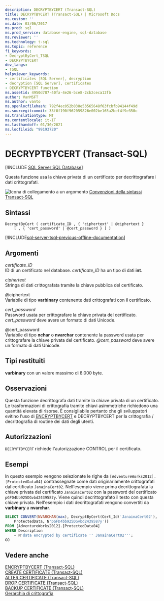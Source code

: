 ```yaml
---
description: DECRYPTBYCERT (Transact-SQL)
title: DECRYPTBYCERT (Transact-SQL) | Microsoft Docs
ms.custom: ''
ms.date: 03/06/2017
ms.prod: sql
ms.prod_service: database-engine, sql-database
ms.reviewer: ''
ms.technology: t-sql
ms.topic: reference
f1_keywords:
- DecryptByCert_TSQL
- DECRYPTBYCERT
dev_langs:
- TSQL
helpviewer_keywords:
- certificates [SQL Server], decryption
- decryption [SQL Server], certificates
- DECRYPTBYCERT function
ms.assetid: 4950d787-40fa-4e26-bce8-2cb2ceca12fb
author: VanMSFT
ms.author: vanto
ms.openlocfilehash: 792f4ec052b038e53565648f63fcbfb94144f49d
ms.sourcegitcommit: 33f0f190f962059826e002be165a2bef4f9e350c
ms.translationtype: MT
ms.contentlocale: it-IT
ms.lasthandoff: 01/30/2021
ms.locfileid: "99193720"
---
```

# <a name="decryptbycert-transact-sql"></a>DECRYPTBYCERT (Transact-SQL)
[!INCLUDE [SQL Server SQL Database](../../includes/applies-to-version/sql-asdb.md)]

Questa funzione usa la chiave privata di un certificato per decrittografare i dati crittografati.  
  
 ![Icona di collegamento a un argomento](../../database-engine/configure-windows/media/topic-link.gif "Icona di collegamento a un argomento") [Convenzioni della sintassi Transact-SQL](../../t-sql/language-elements/transact-sql-syntax-conventions-transact-sql.md)  
  
## <a name="syntax"></a>Sintassi  
  
```syntaxsql
DecryptByCert ( certificate_ID , { 'ciphertext' | @ciphertext }   
    [ , { 'cert_password' | @cert_password } ] )  
```  
  
[!INCLUDE[sql-server-tsql-previous-offline-documentation](../../includes/sql-server-tsql-previous-offline-documentation.md)]

## <a name="arguments"></a>Argomenti
 *certificate_ID*  
ID di un certificato nel database. *certificate_ID* ha un tipo di dati **int**.  
  
 *ciphertext*  
Stringa di dati crittografata tramite la chiave pubblica del certificato.  
  
 @ciphertext  
Variabile di tipo **varbinary** contenente dati crittografati con il certificato.  
  
 *cert_password*  
Password usata per crittografare la chiave privata del certificato. *cert_password* deve avere un formato di dati Unicode.  
  
 @cert_password  
Variabile di tipo **nchar** o **nvarchar** contenente la password usata per crittografare la chiave privata del certificato. *\@cert_password* deve avere un formato di dati Unicode.  

## <a name="return-types"></a>Tipi restituiti  
**varbinary** con un valore massimo di 8.000 byte.  
  
## <a name="remarks"></a>Osservazioni  
Questa funzione decrittografa dati tramite la chiave privata di un certificato. Le trasformazioni di crittografia tramite chiavi asimmetriche richiedono una quantità elevata di risorse. È consigliabile pertanto che gli sviluppatori evitino l'uso di [ENCRYPTBYCERT](./encryptbycert-transact-sql.md) e DECRYPTBYCERT per la crittografia / decrittografia di routine dei dati degli utenti.  

## <a name="permissions"></a>Autorizzazioni  
`DECRYPTBYCERT` richiede l'autorizzazione CONTROL per il certificato.  
  
## <a name="examples"></a>Esempi  
In questo esempio vengono selezionate le righe da `[AdventureWorks2012].[ProtectedData04]` contrassegnate come dati originariamente crittografati dal certificato `JanainaCert02`. Nell'esempio viene prima decrittografata la chiave privata del certificato `JanainaCert02` con la password del certificato `pGFD4bb925DGvbd2439587y`. Viene quindi decrittografato il testo con questa chiave privata. Nell'esempio i dati decrittografati vengono convertiti da **varbinary** a **nvarchar**.  

```sql  
SELECT CONVERT(NVARCHAR(max), DecryptByCert(Cert_Id('JanainaCert02'),  
    ProtectedData, N'pGFD4bb925DGvbd2439587y'))  
FROM [AdventureWorks2012].[ProtectedData04]   
WHERE Description   
    = N'data encrypted by certificate '' JanainaCert02''';  
GO  
```  
  
## <a name="see-also"></a>Vedere anche  
 [ENCRYPTBYCERT &#40;Transact-SQL&#41;](../../t-sql/functions/encryptbycert-transact-sql.md)   
 [CREATE CERTIFICATE &#40;Transact-SQL&#41;](../../t-sql/statements/create-certificate-transact-sql.md)   
 [ALTER CERTIFICATE &#40;Transact-SQL&#41;](../../t-sql/statements/alter-certificate-transact-sql.md)   
 [DROP CERTIFICATE &#40;Transact-SQL&#41;](../../t-sql/statements/drop-certificate-transact-sql.md)   
 [BACKUP CERTIFICATE &#40;Transact-SQL&#41;](../../t-sql/statements/backup-certificate-transact-sql.md)   
 [Gerarchia di crittografia](../../relational-databases/security/encryption/encryption-hierarchy.md)  
  
  
